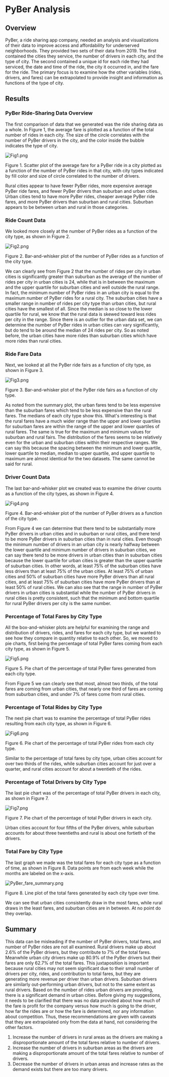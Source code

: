 # PyBer Analysis
## Overview
PyBer, a ride sharing app company, needed an analysis and visualizations of their data to improve access and affordability for underserved neighborhoods. They provided two sets of their data from 2019. The first contained the cities they service, the number of drivers in each city, and the type of city. The second contained a unique id for each ride they had serviced, the date and time of the ride, the city it occurred in, and the fare for the ride. The primary focus is to examine how the other variables (rides, drivers, and fares) can be extrapolated to provide insight and information as functions of the type of city.

## Results
### PyBer Ride-Sharing Data Overview
The first comparison of data that we generated was the ride sharing data as a whole. In Figure 1, the average fare is plotted as a function of the total number of rides in each city. The size of the circle correlates with the number of PyBer drivers in the city, and the color inside the bubble indicates the type of city.

![Fig1.png](/Analysis/Fig1.png)

Figure 1. Scatter plot of the average fare for a PyBer ride in a city plotted as a function of the number of PyBer rides in that city, with city types indicated by fill color and size of circle correlated to the number of drivers.

Rural cities appear to have fewer PyBer rides, more expensive average PyBer ride fares, and fewer PyBer drivers than suburban and urban cities. Urban cities tend to have more PyBer rides, cheaper average PyBer ride fares, and more PyBer drivers than suburban and rural cities. Suburban appears to be between urban and rural in those categories.

### Ride Count Data 
We looked more closely at the number of PyBer rides as a function of the city type, as shown in Figure 2.

![Fig2.png](/Analysis/Fig2.png)

Figure 2. Bar-and-whisker plot of the number of PyBer rides as a function of the city type.

We can clearly see from Figure 2 that the number of rides per city in urban cities is significantly greater than suburban as the average of the number of rides per city in urban cities is 24, while that is in between the maximum and the upper quartile for suburban cities and well outside the rural range. In fact, the minimum number of PyBer rides in an urban city is equal to the maximum number of PyBer rides for a rural city. The suburban cities have a smaller range in number of rides per city type than urban cities, but rural cities have the smallest of all. Since the median is so close to the lower quartile for rural, we know that the rural data is skewed toward less rides per city in the range. Since there is an outlier for the urban data set, we can determine the number of PyBer rides in urban cities can vary significantly, but do tend to be around the median of 24 rides per city. So as noted before, the urban cities have more rides than suburban cities which have more rides than rural cities.

### Ride Fare Data
Next, we looked at all the PyBer ride fairs as a function of city type, as shown in Figure 3. 

![Fig3.png](/Analysis/Fig3.png)

Figure 3. Bar-and-whisker plot of the PyBer ride fairs as a function of city type.

As noted from the summary plot, the urban fares tend to be less expensive than the suburban fares which tend to be less expensive than the rural fares. The medians of each city type show this. What's interesting is that the rural fares have a much wider range than the upper and lower quartiles for suburban fares are within the range of the upper and lower quartiles of rural fares. The same is true for the maximum and minimum values for suburban and rural fairs. The distribution of the fares seems to be relatively even for the urban and suburban cities within their respective ranges. We can say this because the spacing between the minimum and lower quartile, lower quartile to median, median to upper quartile, and upper quartile to maximum are almost identical for the two datasets. The same cannot be said for rural.

### Driver Count Data
The last bar-and-whisker plot we created was to examine the driver counts as a function of the city types, as shown in Figure 4.

![Fig4.png](/Analysis/Fig4.png)

Figure 4. Bar-and-whisker plot of the number of PyBer drivers as a function of the city type.

From Figure 4 we can determine that there tend to be substantially more PyBer drivers in urban cities and in suburban or rural cities, and there tend to be more PyBer drivers in suburban cities than in rural cities. Even though the minimum number of drivers in an urban city is nearly halfway between the lower quartile and minimum number of drivers in suburban cities, we can say there tend to be more drivers in urban cities than in suburban cities because the lower quartile for urban cities is greater than the upper quartile of suburban cities. In other words, at least 75% of the suburban cities have less drivers than at least 75% of the urban cities. At least 75% of urban cities and 50% of suburban cities have more PyBer drivers than all rural cities, and at least 75% of suburban cities have more PyBer drivers than at least 50% of rural cities. We can also see that the range in number of PyBer drivers in urban cities is substantial while the number of PyBer drivers in rural cities is pretty consistent, such that the minimum and bottom quartile for rural PyBer drivers per city is the same number.

### Percentage of Total Fares by City Type
All the box-and-whisker plots are helpful for examining the range and distribution of drivers, rides, and fares for each city type, but we wanted to see how they compare in quantity relative to each other. So, we moved to pie charts, first being the percentage of total PyBer fares coming from each city type, as shown in Figure 5.

![Fig5.png](/Analysis/Fig5.png)

Figure 5. Pie chart of the percentage of total PyBer fares generated from each city type.

From Figure 5 we can clearly see that most, almost two thirds, of the total fares are coming from urban cities, that nearly one third of fares are coming from suburban cities, and under 7% of fares come from rural cities. 

### Percentage of Total Rides by City Type
The next pie chart was to examine the percentage of total PyBer rides resulting from each city type, as shown in Figure 6.

![Fig6.png](/Analysis/Fig6.png)

Figure 6. Pie chart of the percentage of total PyBer rides from each city type.

Similar to the percentage of total fares by city type, urban cities account for over two thirds of the rides, while suburban cities account for just over a quarter, and rural cities account for about a twentieth of the rides. 

### Percentage of Total Drivers by City Type
The last pie chart was of the percentage of total PyBer drivers in each city, as shown in Figure 7.

![Fig7.png](/Analysis/Fig7.png)

Figure 7. Pie chart of the percentage of total PyBer drivers in each city.

Urban cities account for four fifths of the PyBer drivers, while suburban accounts for about three twentieths and rural is about one fortieth of the drivers.

### Total Fare by City Type
The last graph we made was the total fares for each city type as a function of time, as shown in Figure 8. Data points are from each week while the months are labeled on the x-axis.

![PyBer_fare_summary.png](/Analysis/PyBer_fare_summary.png)

Figure 8. Line plot of the total fares generated by each city type over time.

We can see that urban cities consistently draw in the most fares, while rural draws in the least fares, and suburban cities are in between. At no point do they overlap.

## Summary
This data can be misleading if the number of PyBer drivers, total fares, and number of PyBer rides are not all examined. Rural drivers make up about 2.6% of the PyBer drivers, but they contribute to 7% of the total fares. Meanwhile urban city drivers make up 80.9% of the PyBer drivers but their fares are only 62.7% of the total fares. This juxtaposition is important because rural cities may not seem significant due to their small number of drivers per city, rides, and contribution to total fares, but they are generating more revenue per driver than urban drivers. Suburban drivers are similarly out-performing urban drivers, but not to the same extent as rural drivers. Based on the number of rides urban drivers are providing, there is a significant demand in urban cities. Before giving my suggestions, it needs to be clarified that there was no data provided about how much of the fare is profit for the company versus how much is going to the driver, how far the rides are or how the fare is determined, nor any information about competition. Thus, these recommendations are given with caveats that they are extrapolated only from the data at hand, not considering the other factors.
1. Increase the number of drivers in rural areas as the drivers are making a disproportionate amount of the total fares relative to number of drivers.
2. Increase the number of drivers in suburban areas as the drivers are making a disproportionate amount of the total fares relative to number of drivers.
3. Decrease the number of drivers in urban areas and increase rates as the demand exists but there are too many drivers.
